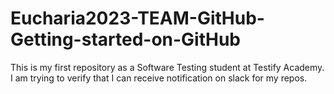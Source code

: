 # Eucharia2023-TEAM-GitHub-Getting-started-on-GitHub
This is my first repository as a Software Testing student at Testify Academy. I am trying to verify that I can receive notification on slack for my repos.
